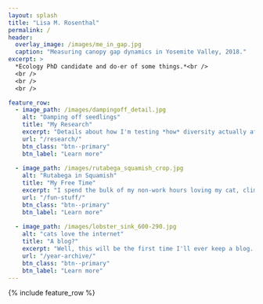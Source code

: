 ```yaml
---
layout: splash
title: "Lisa M. Rosenthal"
permalink: /
header:
  overlay_image: /images/me_in_gap.jpg
  caption: "Measuring canopy gap dynamics in Yosemite Valley, 2018."
excerpt: >
  *Ecology PhD candidate and do-er of some things.*<br />
  <br />
  <br />
  <br /> 

feature_row:
  - image_path: /images/dampingoff_detail.jpg
    alt: "Damping off seedlings"
    title: "My Research"
    excerpt: "Details about how I'm testing *how* diversity actually affects disease risk."
    url: "/research/"
    btn_class: "btn--primary"
    btn_label: "Learn more"
    
  - image_path: /images/rutabega_squamish_crop.jpg
    alt: "Rutabega in Squamish"
    title: "My Free Time"
    excerpt: "I spend the bulk of my non-work hours loving my cat, climbing, or mushroom hunting. Life is good."
    url: "/fun-stuff/"
    btn_class: "btn--primary"
    btn_label: "Learn more"
    
  - image_path: /images/lobster_sink_600-290.jpg
    alt: "cats love the internet"
    title: "A blog?"
    excerpt: "Well, this will be the first time I'll ever keep a blog. I'd like to be better at recording my thoughts and work that I think would be useful for others."
    url: "/year-archive/"
    btn_class: "btn--primary"
    btn_label: "Learn more"
---
```

{% include feature_row %}